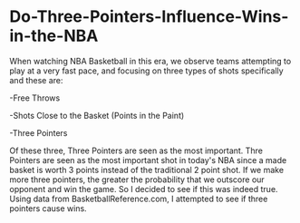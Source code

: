 # Do-Three-Pointers-Influence-Wins-in-the-NBA

When watching NBA Basketball in this era, we observe teams attempting to play at a very fast pace, and focusing on three types 
of shots specifically and these are:

-Free Throws

-Shots Close to the Basket (Points in the Paint)

-Three Pointers

Of these three, Three Pointers are seen as the most important. Thre Pointers are seen as the most important shot in today's NBA
since a made basket is worth 3 points instead of the traditional 2 point shot. If we make more three pointers, the greater the 
probability that we outscore our opponent and win the game. So I decided to see if this was indeed true. Using data from 
BasketballReference.com, I attempted to see if three pointers cause wins. 
